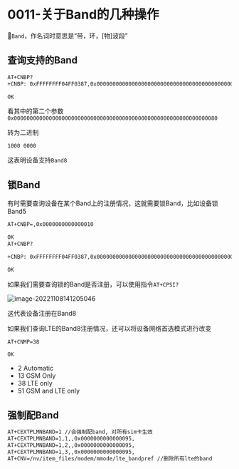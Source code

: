 # 0011-关于Band的几种操作

📣`Band`，作名词时意思是“带，环，[物]波段”

## 查询支持的Band

```bash
AT+CNBP?
+CNBP: 0xFFFFFFFF04FF0387,0x0000000000000000000000000000000000000000000000000000000000000080,0x000000000000003

OK
```

看其中的第二个参数`0x0000000000000000000000000000000000000000000000000000000000000080`

转为二进制

`1000 0000`

这表明设备支持`Band8`

## 锁Band

有时需要查询设备在某个Band上的注册情况，这就需要锁Band，比如设备锁Band5

```bash
AT+CNBP=,0x0000000000000010

OK
AT+CNBP?

+CNBP: 0xFFFFFFFF04FF0387,0x0000000000000000000000000000000000000000000000000000000000000010,0x000000000000003F

OK
```

如果我们需要查询锁的Band是否注册，可以使用指令`AT+CPSI?`

![image-20221108141205046](https://wjx-pic.oss-cn-hangzhou.aliyuncs.com/images/image-20221108141205046.png)

这代表设备注册在Band8

如果我们查询LTE的Band8注册情况，还可以将设备网络首选模式进行改变

```bash
AT+CNMP=38

OK
```

- 2      Automatic
- 13    GSM Only
- 38     LTE only
- 51     GSM and LTE only

## 强制配Band

```bash
AT+CEXTPLMNBAND=1 //会强制配band, 对所有sim卡生效
AT+CEXTPLMNBAND=1,1,,0x0000000000000095,
AT+CEXTPLMNBAND=1,2,,0x0000000000000095,
AT+CEXTPLMNBAND=1,3,,0x0000000000000095,
AT+CNV=/nv/item_files/modem/mmode/lte_bandpref //删除所有lte的band
```



